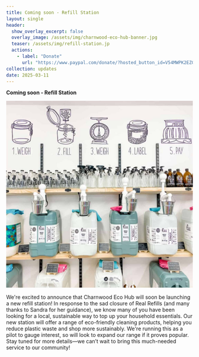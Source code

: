 ```yaml
---
title: Coming soon - Refill Station
layout: single
header:
  show_overlay_excerpt: false
  overlay_image: /assets/img/charnwood-eco-hub-banner.jpg
  teaser: /assets/img/refill-station.jp
  actions:
    - label: "Donate"
      url: "https://www.paypal.com/donate/?hosted_button_id=V54MWPK2EZGPY"
collection: updates
date: 2025-03-11
---
```

**Coming soon - Refill Station**

![Refill Station](/assets/img/refill-station.jpg)

We're excited to announce that Charnwood Eco Hub will soon be launching a new refill station! In response to the sad closure of Real Refills (and many thanks to Sandra for her guidance), we know many of you have been looking for a local, sustainable way to top up your household essentials. Our new station will offer a range of eco-friendly cleaning products, helping you reduce plastic waste and shop more sustainably. We're running this as a pilot to gauge interest, so will look to expand our range if it proves popular. Stay tuned for more details—we can’t wait to bring this much-needed service to our community!

